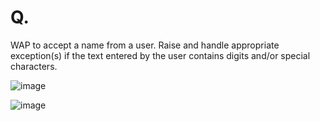 # Q. 
 WAP to accept a name from a user. Raise and handle appropriate 
exception(s) if the text entered by the user contains digits and/or special 
characters. 

![image](https://github.com/user-attachments/assets/d4f4d2b7-68c0-4e53-b10d-6f2b0cabaf48)

![image](https://github.com/user-attachments/assets/9dc8ce1d-2577-466e-a87f-95e978c6f2bc)

